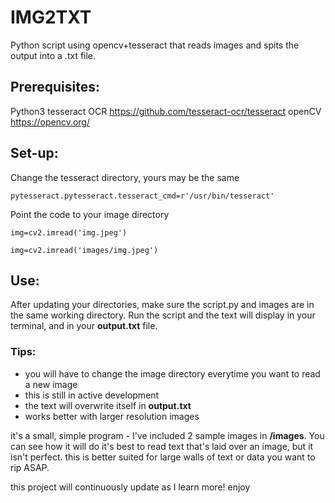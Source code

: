 # IMG2TXT
Python script using opencv+tesseract that reads images and spits the output into a .txt file.

## Prerequisites:
Python3
tesseract OCR https://github.com/tesseract-ocr/tesseract
openCV https://opencv.org/


## Set-up:
Change the tesseract directory, yours may be the same 
```
pytesseract.pytesseract.tesseract_cmd=r'/usr/bin/tesseract'
```

Point the code to your image directory
```
img=cv2.imread('img.jpeg')
```
```
img=cv2.imread('images/img.jpeg')
```

## Use:
After updating your directories, make sure the script.py and images are in the same working directory.
Run the script and the text will display in your terminal, and in your **output.txt** file.

### Tips:
- you will have to change the image directory everytime you want to read a new image
- this is still in active development
- the text will overwrite itself in **output.txt**
- works better with larger resolution images

it's a small, simple program - I've included 2 sample images in **/images**. You can see how it will do it's best to read text that's laid over an image, but it isn't perfect. this is better suited for large walls of text or data you want to rip ASAP.

this project will continuously update as I learn more! enjoy
